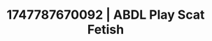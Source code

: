 ---
categories:
- Creampie
- Deep touch
- Tan line fetish
- Butt plug play
- 3D erotic games
image: /assets/images/1747787670092.png
layout: post
seo:
  description: Featured content with exclusive ABDL Play, Scat Fetish. HD images available.
  keywords: ABDL Play, Scat Fetish
  og_image: /assets/images/1747787670092.png
  schema_type: VisualArtwork
tags:
- ABDL Play
- Scat Fetish
- '#1747787670092'
title: 1747787670092 | ABDL Play Scat Fetish
---